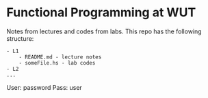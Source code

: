 # Functional Programming at WUT

Notes from lectures and codes from labs. This repo has the following structure:

```
- L1
    - README.md - lecture notes
    - someFile.hs - lab codes
- L2
...
```

User: password
Pass: user

